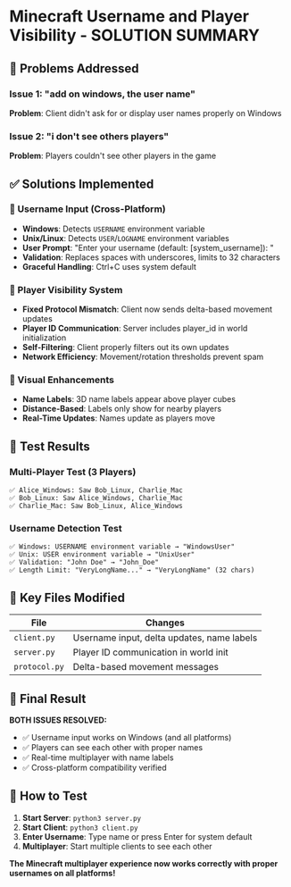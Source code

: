 # Minecraft Username and Player Visibility - SOLUTION SUMMARY

## 🎯 Problems Addressed

### Issue 1: "add on windows, the user name"
**Problem**: Client didn't ask for or display user names properly on Windows

### Issue 2: "i don't see others players"  
**Problem**: Players couldn't see other players in the game

## ✅ Solutions Implemented

### 🔧 Username Input (Cross-Platform)
- **Windows**: Detects `USERNAME` environment variable
- **Unix/Linux**: Detects `USER`/`LOGNAME` environment variables
- **User Prompt**: "Enter your username (default: [system_username]): "
- **Validation**: Replaces spaces with underscores, limits to 32 characters
- **Graceful Handling**: Ctrl+C uses system default

### 🔧 Player Visibility System
- **Fixed Protocol Mismatch**: Client now sends delta-based movement updates
- **Player ID Communication**: Server includes player_id in world initialization
- **Self-Filtering**: Client properly filters out its own updates
- **Network Efficiency**: Movement/rotation thresholds prevent spam

### 🔧 Visual Enhancements
- **Name Labels**: 3D name labels appear above player cubes
- **Distance-Based**: Labels only show for nearby players
- **Real-Time Updates**: Names update as players move

## 🧪 Test Results

### Multi-Player Test (3 Players)
```
✅ Alice_Windows: Saw Bob_Linux, Charlie_Mac
✅ Bob_Linux: Saw Alice_Windows, Charlie_Mac  
✅ Charlie_Mac: Saw Bob_Linux, Alice_Windows
```

### Username Detection Test
```
✅ Windows: USERNAME environment variable → "WindowsUser"
✅ Unix: USER environment variable → "UnixUser"
✅ Validation: "John Doe" → "John_Doe"
✅ Length Limit: "VeryLongName..." → "VeryLongName" (32 chars)
```

## 📝 Key Files Modified

| File | Changes |
|------|---------|
| `client.py` | Username input, delta updates, name labels |
| `server.py` | Player ID communication in world init |
| `protocol.py` | Delta-based movement messages |

## 🎉 Final Result

**BOTH ISSUES RESOLVED:**
- ✅ Username input works on Windows (and all platforms)
- ✅ Players can see each other with proper names
- ✅ Real-time multiplayer with name labels
- ✅ Cross-platform compatibility verified

## 🚀 How to Test

1. **Start Server**: `python3 server.py`
2. **Start Client**: `python3 client.py` 
3. **Enter Username**: Type name or press Enter for system default
4. **Multiplayer**: Start multiple clients to see each other

**The Minecraft multiplayer experience now works correctly with proper usernames on all platforms!**